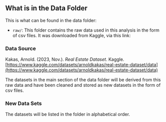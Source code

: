 ## What is in the Data Folder

This is what can be found in the data folder:

- `raw/`: This folder contains the raw data used in this analysis in the form of csv files. It was downloaded from Kaggle, via this link: 

### Data Source

Kakas, Arnold. (2023, Nov.). *Real Estate Dataset*. Kaggle. [https://www.kaggle.com/datasets/arnoldkakas/real-estate-dataset/data](https://www.kaggle.com/datasets/arnoldkakas/real-estate-dataset/data)


The datasets in the main section of the data folder will be derived from this raw data and have been cleaned and stored as new datasets in the form of csv files. 

### New Data Sets

The datasets will be listed in the folder in alphabetical order. 

